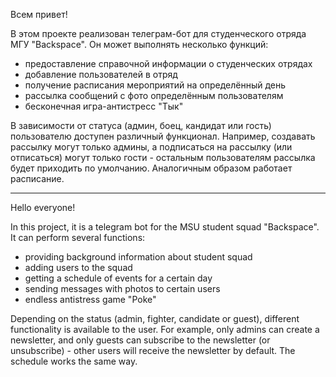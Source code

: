 Всем привет!

В этом проекте реализован телеграм-бот для студенческого отряда МГУ "Backspace". Он может выполнять несколько функций: 
- предоставление справочной информации о студенческих отрядах
- добавление пользователей в отряд
- получение расписания мероприятий на определённый день
- рассылка сообщений с фото определённым пользователям
- бесконечная игра-антистресс "Тык"

В зависимости от статуса (админ, боец, кандидат или гость) пользователю доступен различный функционал. Например, создавать рассылку могут только админы, а подписаться на рассылку (или отписаться) могут только гости - остальным пользователям рассылка будет приходить по умолчанию. Аналогичным образом работает расписание. 

--------------------------------------------------------------------------------------

Hello everyone!

In this project, it is a telegram bot for the MSU student squad "Backspace". It can perform several functions: 
- providing background information about student squad
- adding users to the squad
- getting a schedule of events for a certain day
- sending messages with photos to certain users
- endless antistress game "Poke"

Depending on the status (admin, fighter, candidate or guest), different functionality is available to the user. For example, only admins can create a newsletter, and only guests can subscribe to the newsletter (or unsubscribe) - other users will receive the newsletter by default. The schedule works the same way.

